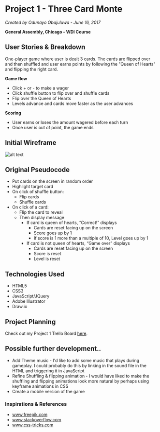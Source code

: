 # Project 1 - Three Card Monte
*Created by Odunayo Obajuluwa - June 16, 2017*

 **General Assembly, Chicago - WDI Course**




## User Stories & Breakdown
One-player game where user is dealt 3 cards. The cards are flipped over and then shuffled and user earns points by following the "Queen of Hearts" and flipping the right card.

**Game flow**
* Click + or - to make a wager
* Click shuffle button to flip over and shuffle cards
* Flip over the Queen of Hearts
* Levels advance and cards move faster as the user advances

**Scoring**
* User earns or loses the amount wagered before each turn
* Once user is out of point, the game ends

## Initial Wireframe
![alt text](https://obajuluwa3.github.io/3-Card-Monte/3-Card-Monte-wireframe.jpg "wireframe")

## Original Pseudocode
- Put cards on the screen in random order
- Highlight target card
- On click of shuffle button:
	- Flip cards
	- Shuffle cards
- On click of a card:
	- Flip the card to reveal
	- Then display message
		- If card is queen of hearts, “Correct!” displays
			- Cards are reset facing up on the screen
			- Score goes up by 1
			- If score is 1 more than a multiple of 10, Level goes up by 1
		- If card is not queen of hearts, “Game over” displays
			- Cards are reset facing up on the screen
			- Score is reset
			- Level is reset

## Technologies Used
* HTML5
* CSS3
* JavaScript/JQuery
* Adobe Illustrator
* Draw.io

## Project Planning
Check out my Project 1 Trello Board [here](https://trello.com/b/guS21SVL).

## Possible further development..
* Add Theme music - I'd like to add some music that plays during gameplay. I could probably do this by linking in the sound file in the HTML and triggering it in JavaScript
* Refine Shuffling & flipping animation - I would have liked to make the shuffling and flipping animations look more natural by perhaps using keyframe animations in CSS
* Create a mobile version of the game

### Inspirations & References
- www.freepik.com
- www.stackoverflow.com
- www.css-tricks.com

